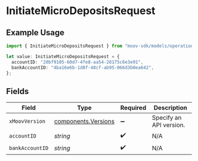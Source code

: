# InitiateMicroDepositsRequest

## Example Usage

```typescript
import { InitiateMicroDepositsRequest } from "moov-sdk/models/operations";

let value: InitiateMicroDepositsRequest = {
  accountID: "20bf9105-60d7-4fe8-aa54-28175c6e3e91",
  bankAccountID: "4ba16e6b-1d8f-48cf-ab95-066d3b0ea642",
};
```

## Fields

| Field                                                      | Type                                                       | Required                                                   | Description                                                |
| ---------------------------------------------------------- | ---------------------------------------------------------- | ---------------------------------------------------------- | ---------------------------------------------------------- |
| `xMoovVersion`                                             | [components.Versions](../../models/components/versions.md) | :heavy_minus_sign:                                         | Specify an API version.                                    |
| `accountID`                                                | *string*                                                   | :heavy_check_mark:                                         | N/A                                                        |
| `bankAccountID`                                            | *string*                                                   | :heavy_check_mark:                                         | N/A                                                        |